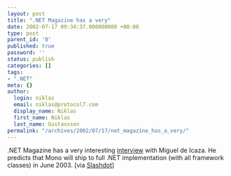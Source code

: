 ```yaml
---
layout: post
title: ".NET Magazine has a very"
date: 2002-07-17 09:34:37.000000000 +00:00
type: post
parent_id: '0'
published: true
password: ''
status: publish
categories: []
tags:
- ".NET"
meta: {}
author:
  login: niklas
  email: niklas@protocol7.com
  display_name: Niklas
  first_name: Niklas
  last_name: Gustavsson
permalink: "/archives/2002/07/17/net_magazine_has_a_very/"
---
```

.NET Magazine has a very interesting [interview](http://www.fawcette.com/dotnetmag/2002_07/online/netalternatives/default.asp) with Miguel de Icaza. He predicts that Mono will ship to full .NET implementation (with all framework classes) in June 2003. [via [Slashdot](http://slashdot.org/article.pl?sid=02/07/16/1813221)]

